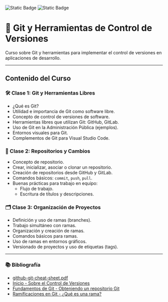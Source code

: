 ![Static Badge](https://img.shields.io/badge/Curso%20Git-2025-brightgreen) ![Static Badge](https://img.shields.io/badge/Docente-Agustín%20Parmisano-brightgreen)
# 📝 Git y Herramientas de Control de Versiones

Curso sobre Git y herramientas para implementar el control de versiones en aplicaciones de desarrollo.

---

## Contenido del Curso

### 🛠️ Clase 1: Git y Herramientas Libres
- ¿Qué es Git?
- Utilidad e importancia de Git como software libre.
- Concepto de control de versiones de software.
- Herramientas libres que utilizan Git: GitHub, GitLab.
- Uso de Git en la Administración Pública (ejemplos).
- Entornos visuales para Git.
- Complementos de Git para Visual Studio Code.

### 🔄 Clase 2: Repositorios y Cambios
- Concepto de repositorio.
- Crear, inicializar, asociar o clonar un repositorio.
- Creación de repositorios desde GitHub y GitLab.
- Comandos básicos: `commit`, `push`, `pull`.
- Buenas prácticas para trabajo en equipo:
    - Flujo de trabajo.
    - Escritura de títulos y descripciones.

### 🗂️ Clase 3: Organización de Proyectos
- Definición y uso de ramas (branches).
- Trabajo simultáneo con ramas.
- Organización y creación de ramas.
- Comandos básicos para ramas.
- Uso de ramas en entornos gráficos.
- Versionado de proyectos y uso de etiquetas (tags).

---

### 📚 Bibliografía
- [github-git-cheat-sheet.pdf](bibliografia/github-git-cheat-sheet.pdf)
- [Inicio - Sobre el Control de Versiones](https://git-scm.com/book/es/v2/Inicio---Sobre-el-Control-de-Versiones-Acerca-del-Control-de-Versiones)
- [Fundamentos de Git - Obteniendo un repositorio Git](https://git-scm.com/book/es/v2/Fundamentos-de-Git-Obteniendo-un-repositorio-Git)
- [Ramificaciones en Git - ¿Qué es una rama?](https://git-scm.com/book/es/v2/Ramificaciones-en-Git-%C2%BFQu%C3%A9-es-una-rama%3F)